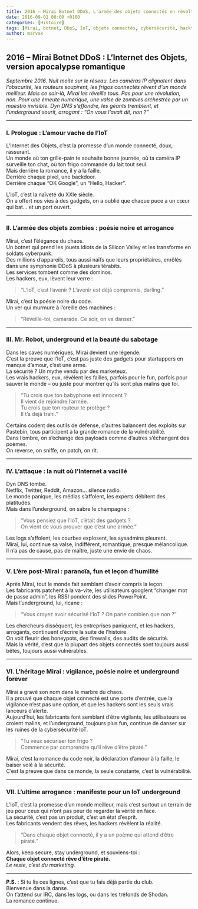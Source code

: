 ```yaml
---
title: 2016 – Mirai Botnet DDoS, L'armée des objets connectés en révolte
date: 2016-09-01 00:00 +0100
categories: [Histoire]
tags: [Mirai, botnet, DDoS, IoT, objets connectés, cybersécurité, hacktivisme, underground]
author: marvax
---
```


## 2016 – Mirai Botnet DDoS : L’Internet des Objets, version apocalypse romantique

*Septembre 2016. Nuit moite sur le réseau. Les caméras IP clignotent dans l’obscurité, les routeurs soupirent, les frigos connectés rêvent d’un monde meilleur. Mais ce soir-là, Mirai les réveille tous. Pas pour une révolution, non. Pour une émeute numérique, une valse de zombies orchestrée par un maestro invisible. Dyn DNS s’effondre, les géants tremblent, et l’underground sourit, arrogant : “On vous l’avait dit, non ?”*

---

### I. Prologue : L’amour vache de l’IoT

L’Internet des Objets, c’est la promesse d’un monde connecté, doux, rassurant.  
Un monde où ton grille-pain te souhaite bonne journée, où ta caméra IP surveille ton chat, où ton frigo commande du lait tout seul.  
Mais derrière la romance, il y a la faille.  
Derrière chaque pixel, une backdoor.  
Derrière chaque “OK Google”, un “Hello, Hacker”.

L’IoT, c’est la naïveté du XXIe siècle.  
On a offert nos vies à des gadgets, on a oublié que chaque puce a un cœur qui bat… et un port ouvert.

---

### II. L’armée des objets zombies : poésie noire et arrogance

Mirai, c’est l’élégance du chaos.  
Un botnet qui prend les jouets idiots de la Silicon Valley et les transforme en soldats cyberpunk.  
Des millions d’appareils, tous aussi naïfs que leurs propriétaires, enrôlés dans une symphonie DDoS à plusieurs térabits.  
Les services tombent comme des dominos.  
Les hackers, eux, lèvent leur verre :  
> “L’IoT, c’est l’avenir ? L’avenir est déjà compromis, darling.”

Mirai, c’est la poésie noire du code.  
Un ver qui murmure à l’oreille des machines :  
> “Réveille-toi, camarade. Ce soir, on va danser.”

---

### III. Mr. Robot, underground et la beauté du sabotage

Dans les caves numériques, Mirai devient une légende.  
C’est la preuve que l’IoT, c’est pas juste des gadgets pour startuppers en manque d’amour, c’est une arme.  
La sécurité ? Un mythe vendu par des marketeux.  
Les vrais hackers, eux, révèlent les failles, parfois pour le fun, parfois pour sauver le monde – ou juste pour montrer qu’ils sont plus malins que toi.

> “Tu crois que ton babyphone est innocent ?  
> Il vient de rejoindre l’armée.  
> Tu crois que ton routeur te protège ?  
> Il t’a déjà trahi.”

Certains codent des outils de défense, d’autres balancent des exploits sur Pastebin, tous participent à la grande romance de la vulnérabilité.  
Dans l’ombre, on s’échange des payloads comme d’autres s’échangent des poèmes.  
On reverse, on sniffe, on patch, on rit.

---

### IV. L’attaque : la nuit où l’Internet a vacillé

Dyn DNS tombe.  
Netflix, Twitter, Reddit, Amazon… silence radio.  
Le monde panique, les médias s’affolent, les experts débitent des platitudes.  
Mais dans l’underground, on sabre le champagne :  
> “Vous pensiez que l’IoT, c’était des gadgets ?  
> On vient de vous prouver que c’est une armée.”

Les logs s’affolent, les courbes explosent, les sysadmins pleurent.  
Mirai, lui, continue sa valse, indifférent, romantique, presque mélancolique.  
Il n’a pas de cause, pas de maître, juste une envie de chaos.

---

### V. L’ère post-Mirai : paranoïa, fun et leçon d’humilité

Après Mirai, tout le monde fait semblant d’avoir compris la leçon.  
Les fabricants patchent à la va-vite, les utilisateurs googlent “changer mot de passe admin”, les RSSI pondent des slides PowerPoint.  
Mais l’underground, lui, ricane :  
> “Vous croyez avoir sécurisé l’IoT ? On parie combien que non ?”

Les chercheurs dissèquent, les entreprises paniquent, et les hackers, arrogants, continuent d’écrire la suite de l’histoire.  
On voit fleurir des honeypots, des firewalls, des audits de sécurité.  
Mais la vérité, c’est que la plupart des objets connectés sont toujours aussi bêtes, toujours aussi vulnérables.

---

### VI. L’héritage Mirai : vigilance, poésie noire et underground forever

Mirai a gravé son nom dans le marbre du chaos.  
Il a prouvé que chaque objet connecté est une porte d’entrée, que la vigilance n’est pas une option, et que les hackers sont les seuls vrais lanceurs d’alerte.  
Aujourd’hui, les fabricants font semblant d’être vigilants, les utilisateurs se croient malins, et l’underground, toujours plus fun, continue de danser sur les ruines de la cybersécurité IoT.

> “Tu veux sécuriser ton frigo ?  
> Commence par comprendre qu’il rêve d’être piraté.”

Mirai, c’est la romance du code noir, la déclaration d’amour à la faille, le baiser volé à la sécurité.  
C’est la preuve que dans ce monde, la seule constante, c’est la vulnérabilité.

---

### VII. L’ultime arrogance : manifeste pour un IoT underground

L’IoT, c’est la promesse d’un monde meilleur, mais c’est surtout un terrain de jeu pour ceux qui n’ont pas peur de regarder la vérité en face.  
La sécurité, c’est pas un produit, c’est un état d’esprit.  
Les fabricants vendent des rêves, les hackers révèlent la réalité.

> “Dans chaque objet connecté, il y a un poème qui attend d’être piraté.”

Alors, keep secure, stay underground, et souviens-toi :  
**Chaque objet connecté rêve d’être piraté.**  
*Le reste, c’est du marketing.*

---

**P.S.** : Si tu lis ces lignes, c’est que tu fais déjà partie du club.  
Bienvenue dans la danse.  
On t’attend sur IRC, dans les logs, ou dans les tréfonds de Shodan.  
La romance continue.  